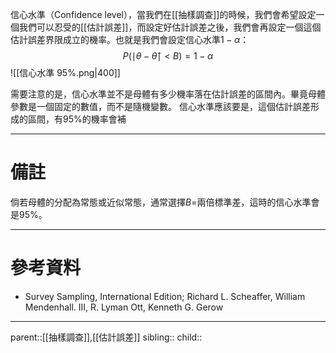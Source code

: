 信心水準（Confidence level），當我們在[[抽樣調查]]的時候，我們會希望設定一個我們可以忍受的[[估計誤差]]，而設定好估計誤差之後，我們會再設定一個這個估計誤差界限成立的機率。也就是我們會設定信心水準$1-\alpha$：
$$
P(\mid\theta-\hat{\theta}\mid<B)=1-\alpha
$$
![[信心水準 95%.png|400]]

需要注意的是，信心水準並不是母體有多少機率落在估計誤差的區間內。畢竟母體參數是一個固定的數值，而不是隨機變數。
信心水準應該要是，這個估計誤差形成的區間，有95%的機率會補
- - -
# 備註
倘若母體的分配為常態或近似常態，通常選擇$B=$兩倍標準差，這時的信心水準會是95%。
- - -
# 參考資料
- Survey Sampling, International Edition; Richard L. Scheaffer, William Mendenhall. III, R. Lyman Ott, Kenneth G. Gerow
- - -
parent::[[抽樣調查]],[[估計誤差]]
sibling::
child::